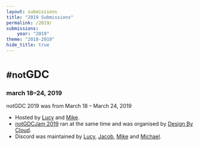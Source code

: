 ```yaml
---
layout: submissions
title: "2019 Submissions"
permalink: /2019/
submissions:
    year: "2019"
theme: "2018-2019"
hide_title: true
---
```


<div class="logo-2018-2019">
<h1><small>#not</small>GDC</h1>
<h3>march 18&ndash;24, 2019</h3>
</div>

notGDC 2019 was from March 18 &ndash; March 24, 2019

* Hosted by [Lucy](https://twitter.com/lucyamorris) and [Mike](https://twitter.com/mtrc).
* [notGDCJam 2019](https://itch.io/jam/notgdcjam2019) ran at the same time and was organised by [Design By Cloud](https://twitter.com/DesignByCloud).
* Discord was maintained by [Lucy](https://twitter.com/lucyamorris), [Jacob](https://twitter.com/itscurlyx), [Mike](https://twitter.com/vitekim) and [Michael](https://twitter.com/DesignByCloud).
